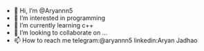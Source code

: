 - 👋 Hi, I’m @Aryannn5
- 👀 I’m interested in programming
- 🌱 I’m currently learning c++
- 💞️ I’m looking to collaborate on ...
- 📫 How to reach me telegram:@aryannn5 
                      linkedin:Aryan Jadhao

<!---
Aryannn5/Aryannn5 is a ✨ special ✨ repository because its `README.md` (this file) appears on your GitHub profile.
You can click the Preview link to take a look at your changes.
--->
